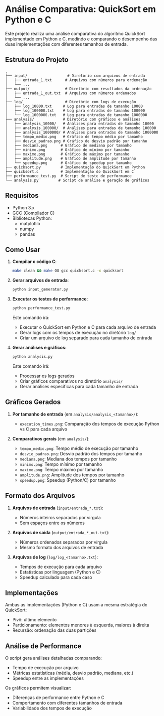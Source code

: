 # Análise Comparativa: QuickSort em Python e C

Este projeto realiza uma análise comparativa do algoritmo QuickSort implementado em Python e C, medindo e comparando o desempenho das duas implementações com diferentes tamanhos de entrada.

## Estrutura do Projeto

```
.
├── input/                  # Diretório com arquivos de entrada
│   ├── entrada_1.txt      # Arquivos com números para ordenação
│   └── ...
├── output/                # Diretório com resultados da ordenação
│   ├── entrada_1_out.txt  # Arquivos com números ordenados
│   └── ...
├── log/                   # Diretório com logs de execução
│   ├── log_10000.txt     # Log para entradas de tamanho 10000
│   ├── log_100000.txt    # Log para entradas de tamanho 100000
│   └── log_1000000.txt   # Log para entradas de tamanho 1000000
├── analysis/             # Diretório com gráficos e análises
│   ├── analysis_10000/   # Análises para entradas de tamanho 10000
│   ├── analysis_100000/  # Análises para entradas de tamanho 100000
│   ├── analysis_1000000/ # Análises para entradas de tamanho 1000000
│   ├── tempo_medio.png   # Gráfico de tempo médio por tamanho
│   ├── desvio_padrao.png # Gráfico de desvio padrão por tamanho
│   ├── mediana.png      # Gráfico de mediana por tamanho
│   ├── minimo.png       # Gráfico de mínimo por tamanho
│   ├── maximo.png       # Gráfico de máximo por tamanho
│   ├── amplitude.png    # Gráfico de amplitude por tamanho
│   └── speedup.png      # Gráfico de speedup por tamanho
├── quicksort.py         # Implementação do QuickSort em Python
├── quicksort.c          # Implementação do QuickSort em C
├── performance_test.py  # Script de teste de performance
└── analysis.py         # Script de análise e geração de gráficos
```

## Requisitos

- Python 3.x
- GCC (Compilador C)
- Bibliotecas Python:
  - matplotlib
  - numpy
  - pandas

## Como Usar

1. **Compilar o código C**:
   ```bash
   make clean && make OU gcc quicksort.c -o quicksort
   ```

2. **Gerar arquivos de entrada**:
   ```bash
   python input_generator.py
   ```

3. **Executar os testes de performance**:
   ```bash
   python performance_test.py
   ```
   Este comando irá:
   - Executar o QuickSort em Python e C para cada arquivo de entrada
   - Gerar logs com os tempos de execução no diretório `log/`
   - Criar um arquivo de log separado para cada tamanho de entrada

4. **Gerar análises e gráficos**:
   ```bash
   python analysis.py
   ```
   Este comando irá:
   - Processar os logs gerados
   - Criar gráficos comparativos no diretório `analysis/`
   - Gerar análises específicas para cada tamanho de entrada

## Gráficos Gerados

1. **Por tamanho de entrada** (em `analysis/analysis_<tamanho>/`):
   - `execution_times.png`: Comparação dos tempos de execução Python vs C para cada arquivo

2. **Comparativos gerais** (em `analysis/`):
   - `tempo_medio.png`: Tempo médio de execução por tamanho
   - `desvio_padrao.png`: Desvio padrão dos tempos por tamanho
   - `mediana.png`: Mediana dos tempos por tamanho
   - `minimo.png`: Tempo mínimo por tamanho
   - `maximo.png`: Tempo máximo por tamanho
   - `amplitude.png`: Amplitude dos tempos por tamanho
   - `speedup.png`: Speedup (Python/C) por tamanho

## Formato dos Arquivos

1. **Arquivos de entrada** (`input/entrada_*.txt`):
   - Números inteiros separados por vírgula
   - Sem espaços entre os números

2. **Arquivos de saída** (`output/entrada_*_out.txt`):
   - Números ordenados separados por vírgula
   - Mesmo formato dos arquivos de entrada

3. **Arquivos de log** (`log/log_<tamanho>.txt`):
   - Tempos de execução para cada arquivo
   - Estatísticas por linguagem (Python e C)
   - Speedup calculado para cada caso

## Implementações

Ambas as implementações (Python e C) usam a mesma estratégia do QuickSort:
- Pivô: último elemento
- Particionamento: elementos menores à esquerda, maiores à direita
- Recursão: ordenação das duas partições

## Análise de Performance

O script gera análises detalhadas comparando:
- Tempo de execução por arquivo
- Métricas estatísticas (média, desvio padrão, mediana, etc.)
- Speedup entre as implementações

Os gráficos permitem visualizar:
- Diferenças de performance entre Python e C
- Comportamento com diferentes tamanhos de entrada
- Variabilidade dos tempos de execução

